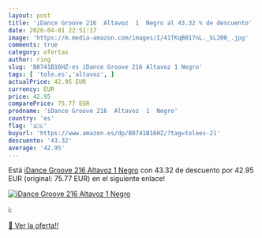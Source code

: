 ```yaml
---
layout: post
title: 'iDance Groove 216  Altavoz  1  Negro al 43.32 % de descuento'
date: 2020-04-01 22:51:17
image: 'https://m.media-amazon.com/images/I/41TKqB017nL._SL200_.jpg'
comments: true
category: ofertas
author: ring
slug: 'B0741B16HZ-es iDance Groove 216 Altavoz 1 Negro'
tags: [ 'tole.es','altavoz', ]
actualPrice: 42.95 EUR
currency: EUR
price: 42.95
comparePrice: 75.77 EUR
prodname: 'iDance Groove 216  Altavoz  1  Negro'
country: 'es'
flag: '🇪🇸'
buyurl: 'https://www.amazon.es/dp/B0741B16HZ/?tag=tolees-21'
descuento: '43.32'
average: '42.95'
---
```


Está [iDance Groove 216  Altavoz  1  Negro](https://www.amazon.es/dp/B0741B16HZ/?tag=tolees-21) con 43.32 de descuento por 42.95 EUR (original: 75.77 EUR) en el siguiente enlace!

[![iDance Groove 216  Altavoz  1  Negro](https://m.media-amazon.com/images/I/41TKqB017nL._SL200_.jpg)](https://www.amazon.es/dp/B0741B16HZ/?tag=tolees-21)

ℹ️:


[🛒 Ver la oferta!!](https://www.amazon.es/dp/B0741B16HZ/?tag=tolees-21)
